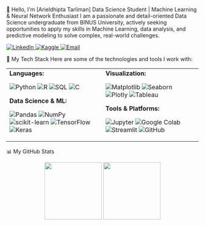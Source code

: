 <!--
Hi! You've found the code for my GitHub profile.
To use this, just copy and paste the code into your own special repository's README.md file.
Make sure to replace all the placeholders like [Your Name], your-github-username, etc.
-->

👋 Hello, I'm [Arieldhipta Tarliman]
Data Science Student | Machine Learning & Neural Network Enthusiast
I am a passionate and detail-oriented Data Science undergraduate from BINUS University, actively seeking opportunities to apply my skills in Machine Learning, data analysis, and predictive modeling to solve complex, real-world challenges.

<p align="left">
<a href="https://www.google.com/search?q=www.linkedin.com/in/arieldhipta-tarliman/" target="_blank">
<img src="https://www.google.com/search?q=https://img.shields.io/badge/LinkedIn-0077B5%3Fstyle%3Dfor-the-badge%26logo%3Dlinkedin%26logoColor%3Dwhite" alt="LinkedIn">
</a>
<a href="https://www.google.com/search?q=https://www.kaggle.com/ariesldjopa" target="_blank">
<img src="https://img.shields.io/badge/Kaggle-20BEFF?style=for-the-badge&logo=kaggle&logoColor=white" alt="Kaggle">
</a>
<a href="mailto:arieltarliman@gmail.com">
<img src="https://www.google.com/search?q=https://img.shields.io/badge/Email-D14836%3Fstyle%3Dfor-the-badge%26logo%3Dgmail%26logoColor%3Dwhite" alt="Email">
</a>
</p>

🚀 My Tech Stack
Here are some of the technologies and tools I work with:

<table>
<tr>
<td valign="top" width="50%">
<strong>Languages:</strong>
<p>
<img src="https://img.shields.io/badge/Python-3776AB?style=for-the-badge&logo=python&logoColor=white" alt="Python">
<img src="https://img.shields.io/badge/R-276DC3?style=for-the-badge&logo=r&logoColor=white" alt="R">
<img src="https://img.shields.io/badge/SQL-4479A1?style=for-the-badge&logo=mysql&logoColor=white" alt="SQL">
<img src="https://img.shields.io/badge/C-00599C?style=for-the-badge&logo=c&logoColor=white" alt="C">
</p>
<strong>Data Science & ML:</strong>
<p>
<img src="https://img.shields.io/badge/Pandas-150458?style=for-the-badge&logo=pandas&logoColor=white" alt="Pandas">
<img src="https://img.shields.io/badge/NumPy-013243?style=for-the-badge&logo=numpy&logoColor=white" alt="NumPy">
<img src="https://img.shields.io/badge/Scikit--learn-F7931E?style=for-the-badge&logo=scikit-learn&logoColor=white" alt="scikit-learn">
<img src="https://img.shields.io/badge/TensorFlow-FF6F00?style=for-the-badge&logo=tensorflow&logoColor=white" alt="TensorFlow">
<img src="https://img.shields.io/badge/Keras-D00000?style=for-the-badge&logo=keras&logoColor=white" alt="Keras">
</p>
</td>
<td valign="top" width="50%">
<strong>Visualization:</strong>
<p>
<img src="https://img.shields.io/badge/Matplotlib-11557C?style=for-the-badge&logo=matplotlib&logoColor=white" alt="Matplotlib">
<img src="https://img.shields.io/badge/Seaborn-31628B?style=for-the-badge&logo=python&logoColor=white" alt="Seaborn">
<img src="https://img.shields.io/badge/Plotly-3F4F75?style=for-the-badge&logo=plotly&logoColor=white" alt="Plotly">
<img src="https://img.shields.io/badge/Tableau-E97627?style=for-the-badge&logo=tableau&logoColor=white" alt="Tableau">
</p>
<strong>Tools & Platforms:</strong>
<p>
<img src="https://www.google.com/search?q=https://img.shields.io/badge/Jupyter-F37626%3Fstyle%3Dfor-the-badge%26logo%3Djupyter%26logoColor%3Dwhite" alt="Jupyter">
<img src="https://www.google.com/search?q=https://img.shields.io/badge/Google_Colab-F9AB00%3Fstyle%3Dfor-the-badge%26logo%3Dgooglecolab%26logoColor%3Dwhite" alt="Google Colab">
<img src="https://img.shields.io/badge/Streamlit-FF4B4B?style=for-the-badge&logo=streamlit&logoColor=white" alt="Streamlit">
<img src="https://img.shields.io/badge/GitHub-181717?style=for-the-badge&logo=github&logoColor=white" alt="GitHub">
</p>
</td>
</tr>
</table>


📊 My GitHub Stats
<p align="center">
<img height="150em" src="https://www.google.com/search?q=https://github-readme-stats.vercel.app/api%3Fusername%3Dyour-github-username%26show_icons%3Dtrue%26theme%3Ddracula%26include_all_commits%3Dtrue%26count_private%3Dtrue"/>
<img height="150em" src="https://www.google.com/search?q=https://github-readme-stats.vercel.app/api/top-langs/%3Fusername%3Dyour-github-username%26layout%3Dcompact%26langs_count%3D7%26theme%3Ddracula"/>
</p>
